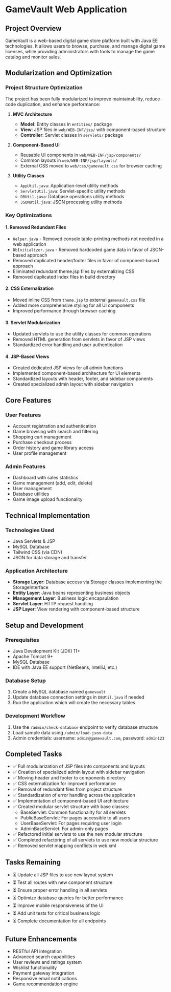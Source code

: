 # GameVault Web Application

## Project Overview
GameVault is a web-based digital game store platform built with Java EE technologies. It allows users to browse, purchase, and manage digital game licenses, while providing administrators with tools to manage the game catalog and monitor sales.

## Modularization and Optimization

### Project Structure Optimization
The project has been fully modularized to improve maintainability, reduce code duplication, and enhance performance:

1. **MVC Architecture**
   - **Model**: Entity classes in `entities/` package
   - **View**: JSP files in `web/WEB-INF/jsp/` with component-based structure
   - **Controller**: Servlet classes in `servlets/` package

2. **Component-Based UI**
   - Reusable UI components in `web/WEB-INF/jsp/components/`
   - Common layouts in `web/WEB-INF/jsp/layouts/`
   - External CSS moved to `web/css/gamevault.css` for browser caching

3. **Utility Classes**
   - `AppUtil.java`: Application-level utility methods
   - `ServletUtil.java`: Servlet-specific utility methods
   - `DBUtil.java`: Database operations utility methods
   - `JSONUtil.java`: JSON processing utility methods

### Key Optimizations

#### 1. Removed Redundant Files
- `Helper.java` - Removed console table-printing methods not needed in a web application
- `DbInitializer.java` - Removed hardcoded game data in favor of JSON-based approach
- Removed duplicated header/footer files in favor of component-based approach
- Eliminated redundant theme.jsp files by externalizing CSS
- Removed duplicated index files in build directory

#### 2. CSS Externalization
- Moved inline CSS from `theme.jsp` to external `gamevault.css` file
- Added more comprehensive styling for all UI components
- Improved performance through browser caching

#### 3. Servlet Modularization
- Updated servlets to use the utility classes for common operations
- Removed HTML generation from servlets in favor of JSP views
- Standardized error handling and user authentication

#### 4. JSP-Based Views
- Created dedicated JSP views for all admin functions
- Implemented component-based architecture for UI elements
- Standardized layouts with header, footer, and sidebar components
- Created specialized admin layout with sidebar navigation

## Core Features

### User Features
- Account registration and authentication
- Game browsing with search and filtering
- Shopping cart management
- Purchase checkout process
- Order history and game library access
- User profile management

### Admin Features
- Dashboard with sales statistics
- Game management (add, edit, delete)
- User management
- Database utilities
- Game image upload functionality

## Technical Implementation

### Technologies Used
- Java Servlets & JSP
- MySQL Database
- Tailwind CSS (via CDN)
- JSON for data storage and transfer

### Application Architecture
- **Storage Layer**: Database access via Storage classes implementing the StorageInterface
- **Entity Layer**: Java beans representing business objects
- **Management Layer**: Business logic encapsulation
- **Servlet Layer**: HTTP request handling
- **JSP Layer**: View rendering with component-based structure

## Setup and Development

### Prerequisites
- Java Development Kit (JDK) 11+
- Apache Tomcat 9+
- MySQL Database
- IDE with Java EE support (NetBeans, IntelliJ, etc.)

### Database Setup
1. Create a MySQL database named `gamevault`
2. Update database connection settings in `DBUtil.java` if needed
3. Run the application which will create the necessary tables

### Development Workflow
1. Use the `/admin/check-database` endpoint to verify database structure
2. Load sample data using `/admin/load-json-data`
3. Admin credentials: username: `admin@gamevault.com`, password: `admin123`

## Completed Tasks
- ✅ Full modularization of JSP files into components and layouts
- ✅ Creation of specialized admin layout with sidebar navigation
- ✅ Moving header and footer to components directory
- ✅ CSS externalization for improved performance
- ✅ Removal of redundant files from project structure
- ✅ Standardization of error handling across the application
- ✅ Implementation of component-based UI architecture
- ✅ Created modular servlet structure with base classes:
  - BaseServlet: Common functionality for all servlets
  - PublicBaseServlet: For pages accessible to all users
  - UserBaseServlet: For pages requiring user login
  - AdminBaseServlet: For admin-only pages
- ✅ Refactored initial servlets to use the new modular structure
- ✅ Completed refactoring of all servlets to use new modular structure
- ✅ Removed servlet mapping conflicts in web.xml

## Tasks Remaining
- ⏳ Update all JSP files to use new layout system
- ⏳ Test all routes with new component structure
- ⏳ Ensure proper error handling in all servlets
- ⏳ Optimize database queries for better performance
- ⏳ Improve mobile responsiveness of the UI
- ⏳ Add unit tests for critical business logic
- ⏳ Complete documentation for all endpoints

## Future Enhancements
- RESTful API integration
- Advanced search capabilities
- User reviews and ratings system
- Wishlist functionality
- Payment gateway integration
- Responsive email notifications
- Game recommendation engine